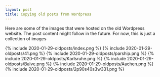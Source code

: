 ```yaml
---
layout: post
title: Copying old posts from Wordpress
---
```


Here are some of the images that were hosted on the old Wordpress website. The post content might follow in the future. For now, this is just a collection of images

{% include 2020-01-29-oldposts/index.png %}
{% include 2020-01-29-oldposts/41.png %}
{% include 2020-01-29-oldposts/parship.png %}
{% include 2020-01-29-oldposts/Karlsruhe.png %}
{% include 2020-01-29-oldposts/Balve.png %}
{% include 2020-01-29-oldposts/Aachen.png %}
{% include 2020-01-29-oldposts/2p90s40s3w331.png %}
